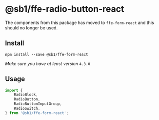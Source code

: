 # @sb1/ffe-radio-button-react

The components from this package has moved to `ffe-form-react` and this should no longer be used.

## Install

```
npm install --save @sb1/ffe-form-react
```

_Make sure you have at least version_ `4.3.0`

## Usage

```javascript
import {
    RadioBlock,
    RadioButton,
    RadioButtonInputGroup,
    RadioSwitch,
} from '@sb1/ffe-form-react';
```
